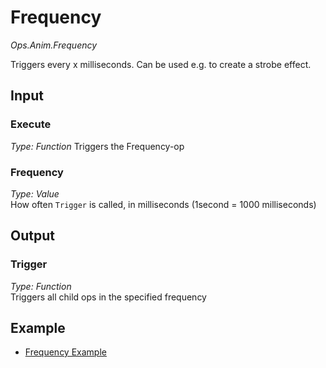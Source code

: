 # Frequency
 
*Ops.Anim.Frequency*  

Triggers every x milliseconds. Can be used e.g. to create a strobe effect.

## Input

### Execute

*Type: Function*
Triggers the Frequency-op

### Frequency

*Type: Value*  
How often `Trigger` is called, in milliseconds (1second = 1000 milliseconds)

## Output

### Trigger

*Type: Function*  
Triggers all child ops in the specified frequency

## Example

- [Frequency Example](https://cables.gl/ui/#/project/571debaf993b271b6626e2ab)